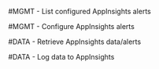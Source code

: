 #MGMT - List configured AppInsights alerts

#MGMT - Configure AppInsights alerts

#DATA - Retrieve AppInsights data/alerts

#DATA - Log data to AppInsights